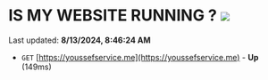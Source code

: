 # IS MY WEBSITE RUNNING ? [![](https://img.shields.io/static/v1?label=Sponsor&message=%E2%9D%A4&logo=GitHub&color=%23fe8e86)](https://github.com/sponsors/Youssef-Lehmam)

Last updated: **8/13/2024, 8:46:24 AM**

- `GET` [https://youssefservice.me](https://youssefservice.me) - **Up** (149ms)
